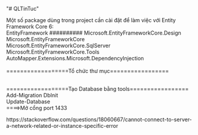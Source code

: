 "# QLTinTuc" <br/>

Một số package dùng trong project cần cài đặt để làm việc với Entity Framework Core 6:<br/>
EntityFramework ########## Microsoft.EntityFrameworkCore.Design			<br/>
Microsoft.EntityFrameworkCore							<br/>
Microsoft.EntityFrameworkCore.SqlServer						<br/>
Microsoft.EntityFrameworkCore.Tools						<br/>
AutoMapper.Extensions.Microsoft.DependencyInjection				<br/>
<br/>==================Tổ chức thư mục=================				<br/>

<br/>==================Tạo Database bằng tools=================<br/>
Add-Migration DbInit						<br/>
Update-Database							<br/>
====>Mở cổng port 1433<br/>
<link>https://stackoverflow.com/questions/18060667/cannot-connect-to-server-a-network-related-or-instance-specific-error</link>
